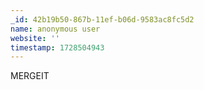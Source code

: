 ```yaml
---
_id: 42b19b50-867b-11ef-b06d-9583ac8fc5d2
name: anonymous user
website: ''
timestamp: 1728504943
---
```

MERGEIT
